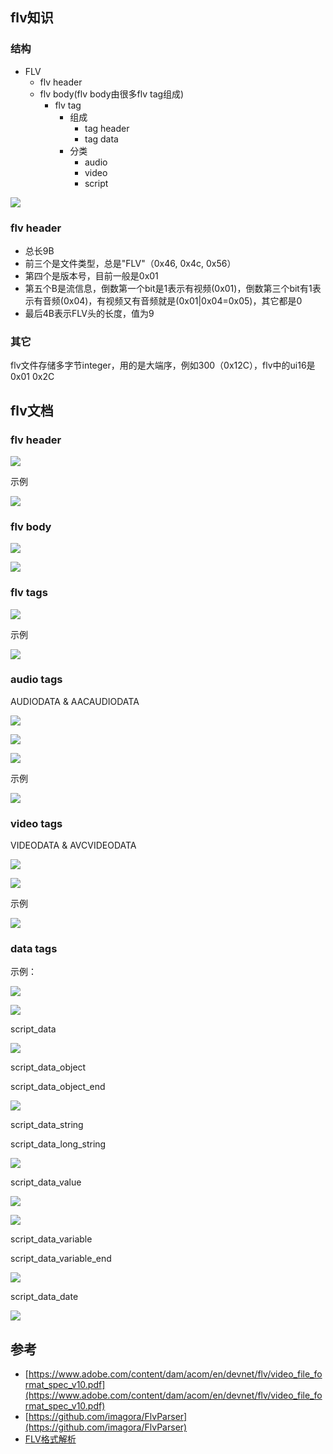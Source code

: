 ## flv知识

### 结构

- FLV
  - flv header
  - flv body(flv body由很多flv tag组成)
    - flv tag
      - 组成
        - tag header
        - tag data
      - 分类
        - audio
        - video
        - script

![](/static/images/2104/p001.webp)

### flv header

- 总长9B
- 前三个是文件类型，总是"FLV"（0x46, 0x4c, 0x56）
- 第四个是版本号，目前一般是0x01
- 第五个B是流信息，倒数第一个bit是1表示有视频(0x01)，倒数第三个bit有1表示有音频(0x04)，有视频又有音频就是(0x01|0x04=0x05)，其它都是0
- 最后4B表示FLV头的长度，值为9



### 其它

flv文件存储多字节integer，用的是大端序，例如300（0x12C），flv中的ui16是0x01 0x2C

## flv文档

### flv header

![](/static/images/2103/p001.png)

示例

![](/static/images/2103/p002.png)

### flv body

![](/static/images/2103/p003.png)

![](/static/images/2103/p004.png)

### flv tags

![](/static/images/2103/p005.png)

示例

![](/static/images/2103/p006.png)

### audio tags

AUDIODATA & AACAUDIODATA

![](/static/images/2103/p007.png)

![](/static/images/2103/p008.png)

![](/static/images/2103/p009.png)

示例

![](/static/images/2103/p006.png)

### video tags

VIDEODATA & AVCVIDEODATA

![](/static/images/2103/p010.png)

![](/static/images/2103/p011.png)

示例

![](/static/images/2103/p012.png)

### data tags

示例：

![](/static/images/2103/p020.png)

![](/static/images/2103/p021.png)

script_data

![](/static/images/2103/p013.png)

script_data_object

script_data_object_end

![](/static/images/2103/p014.png)

script_data_string

script_data_long_string

![](/static/images/2103/p015.png)

script_data_value

![](/static/images/2103/p016.png)

![](/static/images/2103/p017.png)

script_data_variable

script_data_variable_end

![](/static/images/2103/p018.png)

script_data_date

![](/static/images/2103/p019.png)


## 参考

- [https://www.adobe.com/content/dam/acom/en/devnet/flv/video_file_format_spec_v10.pdf](https://www.adobe.com/content/dam/acom/en/devnet/flv/video_file_format_spec_v10.pdf)
- [https://github.com/imagora/FlvParser](https://github.com/imagora/FlvParser)
- [FLV格式解析](https://www.jianshu.com/p/9a3459dc7b9a)
